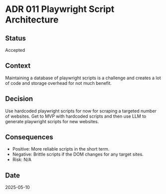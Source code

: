 # ADR 011 Playwright Script Architecture

## Status
Accepted

## Context
Maintaining a database of playwright scripts is a challenge and creates a lot of code and storage overhead
for not much benefit.

## Decision
Use hardcoded playwright scripts for now for scraping a targeted number of websites.
Get to MVP with hardcoded scripts and then use LLM to generate playwright scripts for new websites.

## Consequences
- Positive: More reliable scripts in the short term.
- Negative: Brittle scripts if the DOM changes for any target sites.
- Risk: N/A

## Date
2025-05-10